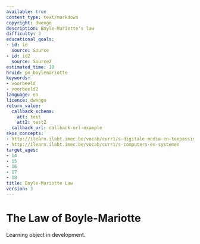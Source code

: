 ```yaml
---
available: true
content_type: text/markdown
copyright: dwengo
description: Boyle-Mariotte's law
difficulty: 3
educational_goals:
- id: id
  source: Source
- id: id2
  source: Source2
estimated_time: 10
hruid: pn_boylemariotte
keywords:
- voorbeeld
- voorbeeld2
language: en
licence: dwengo
return_value:
  callback_schema:
    att: test
    att2: test2
  callback_url: callback-url-example
skos_concepts:
- http://ilearn.ilabt.imec.be/vocab/curr1/s-digitale-media-en-toepassingen
- http://ilearn.ilabt.imec.be/vocab/curr1/s-computers-en-systemen
target_ages:
- 14
- 15
- 16
- 17
- 18
title: Boyle-Mariotte Law
version: 3
---
```

# The Law of Boyle-Mariotte
Learning object in development.